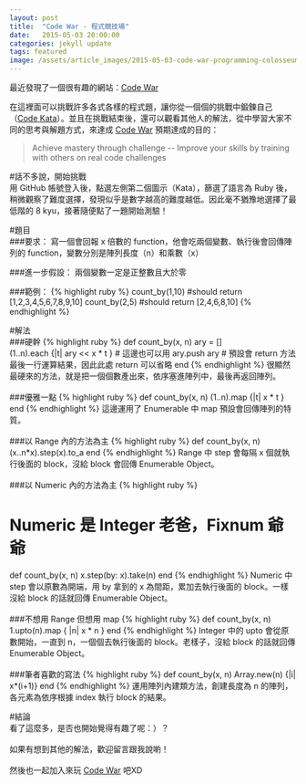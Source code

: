 ```yaml
---
layout: post
title:  "Code War - 程式競技場"
date:   2015-05-03 20:00:00
categories: jekyll update
tags: featured
image: /assets/article_images/2015-05-03-code-war-programming-colosseum/forest_rails_road.jpg
---
```

最近發現了一個很有趣的網站：[Code War][code-war]

在這裡面可以挑戰許多各式各樣的程式題，讓你從一個個的挑戰中鍛鍊自己（[Code Kata][code-kata]）。並且在挑戰結束後，還可以觀看其他人的解法，從中學習大家不同的思考與解題方式，來達成 [Code War][code-war] 預期達成的目的：

>Achieve mastery through challenge -- Improve your skills by training with others on real code challenges

#話不多說，開始挑戰
<br>
用 GitHub 帳號登入後，點選左側第二個圖示（Kata），篩選了語言為 Ruby 後，稍微觀察了難度選擇，發現似乎是數字越高的難度越低。因此毫不猶豫地選擇了最低階的 8 kyu，接著隨便點了一題開始測驗！

#題目
<br>
###要求：
寫一個會回報 x 倍數的 function，他會吃兩個變數、執行後會回傳陣列的 function，變數分別是陣列長度（n）和乘數（x）

###進一步假設：
兩個變數一定是正整數且大於零

###範例：
{% highlight ruby %}
count_by(1,10) #should return [1,2,3,4,5,6,7,8,9,10]
count_by(2,5)  #should return [2,4,6,8,10]
{% endhighlight %}


#解法
<br>
###硬幹
{% highlight ruby %}
def count_by(x, n)
  ary = []                      
  (1..n).each {|t| ary << x * t } # 這邊也可以用 ary.push
  ary                             # 預設會 return 方法最後一行運算結果，因此此處 return 可以省略
end
{% endhighlight %}
很顯然最硬來的方法，就是把一個個數產出來，依序塞進陣列中，最後再返回陣列。
<br><br>
###優雅一點
{% highlight ruby %}
def count_by(x, n)
  (1..n).map {|t| x * t }
end
{% endhighlight %}
這邊運用了 Enumerable 中 map 預設會回傳陣列的特質。
<br><br>
###以 Range 內的方法為主
{% highlight ruby %}
def count_by(x, n)
  (x..n*x).step(x).to_a
end
{% endhighlight %}
Range 中 step 會每隔 x 個就執行後面的 block，沒給 block 會回傳 Enumerable Object。
<br><br>
###以 Numeric 內的方法為主
{% highlight ruby %}
# Numeric 是 Integer 老爸，Fixnum 爺爺
def count_by(x, n)
  x.step(by: x).take(n)
end
{% endhighlight %}
Numeric 中 step 會以原數為開端，用 by 拿到的 x 為間距，累加去執行後面的 block。一樣沒給 block 的話就回傳 Enumerable Object。
<br><br>
###不想用 Range 但想用 map
{% highlight ruby %}
def count_by(x, n)
  1.upto(n).map { |n| x * n }
end
{% endhighlight %}
Integer 中的 upto 會從原數開始，一直到 n，一個個去執行後面的 block。老樣子，沒給 block 的話就回傳 Enumerable Object。
<br><br>
###筆者喜歡的寫法
{% highlight ruby %}
def count_by(x, n)
  Array.new(n) {|i| x*(i+1)}
end
{% endhighlight %}
運用陣列內建類方法，創建長度為 n 的陣列，各元素為依序根據 index 執行 block 的結果。

#結論
<br>
看了這麼多，是否也開始覺得有趣了呢：）？<br><br>
如果有想到其他的解法，歡迎留言跟我說喲！<br><br>
然後也一起加入來玩 [Code War][code-war] 吧XD

[code-war]:    http://www.codewars.com/
[code-kata]:   http://en.wikipedia.org/wiki/Kata_(programming)
